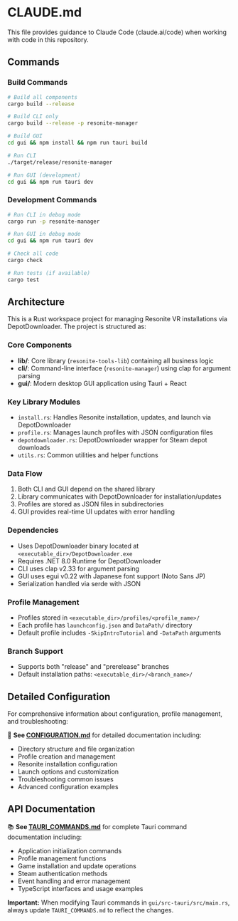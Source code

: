 # CLAUDE.md

This file provides guidance to Claude Code (claude.ai/code) when working with code in this repository.

## Commands

### Build Commands
```bash
# Build all components
cargo build --release

# Build CLI only
cargo build --release -p resonite-manager

# Build GUI
cd gui && npm install && npm run tauri build

# Run CLI
./target/release/resonite-manager

# Run GUI (development)
cd gui && npm run tauri dev
```

### Development Commands
```bash
# Run CLI in debug mode
cargo run -p resonite-manager

# Run GUI in debug mode
cd gui && npm run tauri dev

# Check all code
cargo check

# Run tests (if available)
cargo test
```

## Architecture

This is a Rust workspace project for managing Resonite VR installations via DepotDownloader. The project is structured as:

### Core Components
- **lib/**: Core library (`resonite-tools-lib`) containing all business logic
- **cli/**: Command-line interface (`resonite-manager`) using clap for argument parsing
- **gui/**: Modern desktop GUI application using Tauri + React

### Key Library Modules
- `install.rs`: Handles Resonite installation, updates, and launch via DepotDownloader
- `profile.rs`: Manages launch profiles with JSON configuration files
- `depotdownloader.rs`: DepotDownloader wrapper for Steam depot downloads
- `utils.rs`: Common utilities and helper functions

### Data Flow
1. Both CLI and GUI depend on the shared library
2. Library communicates with DepotDownloader for installation/updates
3. Profiles are stored as JSON files in subdirectories
4. GUI provides real-time UI updates with error handling

### Dependencies
- Uses DepotDownloader binary located at `<executable_dir>/DepotDownloader.exe`
- Requires .NET 8.0 Runtime for DepotDownloader
- CLI uses clap v2.33 for argument parsing
- GUI uses egui v0.22 with Japanese font support (Noto Sans JP)
- Serialization handled via serde with JSON

### Profile Management
- Profiles stored in `<executable_dir>/profiles/<profile_name>/`
- Each profile has `launchconfig.json` and `DataPath/` directory
- Default profile includes `-SkipIntroTutorial` and `-DataPath` arguments

### Branch Support
- Supports both "release" and "prerelease" branches
- Default installation paths: `<executable_dir>/<branch_name>/`

## Detailed Configuration

For comprehensive information about configuration, profile management, and troubleshooting:

📖 **See [CONFIGURATION.md](./CONFIGURATION.md)** for detailed documentation including:
- Directory structure and file organization
- Profile creation and management
- Resonite installation configuration
- Launch options and customization
- Troubleshooting common issues
- Advanced configuration examples

## API Documentation

📚 **See [TAURI_COMMANDS.md](./TAURI_COMMANDS.md)** for complete Tauri command documentation including:
- Application initialization commands
- Profile management functions
- Game installation and update operations
- Steam authentication methods
- Event handling and error management
- TypeScript interfaces and usage examples

**Important:** When modifying Tauri commands in `gui/src-tauri/src/main.rs`, always update `TAURI_COMMANDS.md` to reflect the changes.